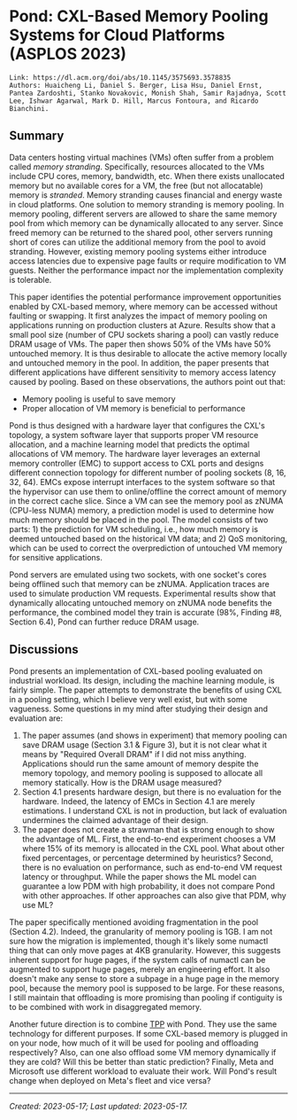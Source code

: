# Pond: CXL-Based Memory Pooling Systems for Cloud Platforms (ASPLOS 2023)

```
Link: https://dl.acm.org/doi/abs/10.1145/3575693.3578835
Authors: Huaicheng Li, Daniel S. Berger, Lisa Hsu, Daniel Ernst, Pantea Zardoshti, Stanko Novakovic, Monish Shah, Samir Rajadnya, Scott Lee, Ishwar Agarwal, Mark D. Hill, Marcus Fontoura, and Ricardo Bianchini.
```

## Summary

Data centers hosting virtual machines (VMs) often suffer from a problem called *memory stranding*. Specifically, resources allocated to the VMs include CPU cores, memory, bandwidth, etc. When there exists unallocated memory but no available cores for a VM, the free (but not allocatable) memory is *stranded*. Memory stranding causes financial and energy waste in cloud platforms. One solution to memory stranding is memory pooling. In memory pooling, different servers are allowed to share the same memory pool from which memory can be dynamically allocated to any server. Since freed memory can be returned to the shared pool, other servers running short of cores can utilize the additional memory from the pool to avoid stranding. However, existing memory pooling systems either introduce access latencies due to expensive page faults or require modification to VM guests. Neither the performance impact nor the implementation complexity is tolerable.

This paper identifies the potential performance improvement opportunities enabled by CXL-based memory, where memory can be accessed without faulting or swapping. It first analyzes the impact of memory pooling on applications running on production clusters at Azure. Results show that a small pool size (number of CPU sockets sharing a pool) can vastly reduce DRAM usage of VMs. The paper then shows 50% of the VMs have 50% untouched memory. It is thus desirable to allocate the active memory locally and untouched memory in the pool. In addition, the paper presents that different applications have different sensitivity to memory access latency caused by pooling. Based on these observations, the authors point out that:

- Memory pooling is useful to save memory
- Proper allocation of VM memory is beneficial to performance

Pond is thus designed with a hardware layer that configures the CXL's topology, a system software layer that supports proper VM resource allocation, and a machine learning model that predicts the optimal allocations of VM memory. The hardware layer leverages an external memory controller (EMC) to support access to CXL ports and designs different connection topology for different number of pooling sockets (8, 16, 32, 64). EMCs expose interrupt interfaces to the system software so that the hypervisor can use them to online/offline the correct amount of memory in the correct cache slice. Since a VM can see the memory pool as zNUMA (CPU-less NUMA) memory, a prediction model is used to determine how much memory should be placed in the pool. The model consists of two parts: 1) the prediction for VM scheduling, i.e., how much memory is deemed untouched based on the historical VM data; and 2) QoS monitoring, which can be used to correct the overprediction of untouched VM memory for sensitive applications.

Pond servers are emulated using two sockets, with one socket's cores being offlined such that memory can be zNUMA. Application traces are used to simulate production VM requests. Experimental results show that dynamically allocating untouched memory on zNUMA node benefits the performance, the combined model they train is accurate (98%, Finding #8, Section 6.4), Pond can further reduce DRAM usage.

## Discussions

Pond presents an implementation of CXL-based pooling evaluated on industrial workload. Its design, including the machine learning module, is fairly simple. The paper attempts to demonstrate the benefits of using CXL in a pooling setting, which I believe very well exist, but with some vagueness. Some questions in my mind after studying their design and evaluation are:

1. The paper assumes (and shows in experiment) that memory pooling can save DRAM usage (Section 3.1 & Figure 3), but it is not clear what it means by "Required Overall DRAM" if I did not miss anything. Applications should run the same amount of memory despite the memory topology, and memory pooling is supposed to allocate all memory statically. How is the DRAM usage measured?
2. Section 4.1 presents hardware design, but there is no evaluation for the hardware. Indeed, the latency of EMCs in Section 4.1 are merely estimations. I understand CXL is not in production, but lack of evaluation undermines the claimed advantage of their design.
3. The paper does not create a strawman that is strong enough to show the advantage of ML. First, the end-to-end experiment chooses a VM where 15% of its memory is allocated in the CXL pool. What about other fixed percentages, or percentage determined by heuristics? Second, there is no evaluation on performance, such as end-to-end VM request latency or throughput. While the paper shows the ML model can guarantee a low PDM with high probability, it does not compare Pond with other approaches. If other approaches can also give that PDM, why use ML?

The paper specifically mentioned avoiding fragmentation in the pool (Section 4.2). Indeed, the granularity of memory pooling is 1GB. I am not sure how the migration is implemented, though it's likely some numactl thing that can only move pages at 4KB granularity. However, this suggests inherent support for huge pages, if the system calls of numactl can be augmented to support huge pages, merely an engineering effort. It also doesn't make any sense to store a subpage in a huge page in the memory pool, because the memory pool is supposed to be large. For these reasons, I still maintain that offloading is more promising than pooling if contiguity is to be combined with work in disaggregated memory.

Another future direction is to combine [TPP](https://dl.acm.org/doi/10.1145/3582016.3582063) with Pond. They use the same technology for different purposes. If some CXL-based memory is plugged in on your node, how much of it will be used for pooling and offloading respectively? Also, can one also offload some VM memory dynamically if they are cold? Will this be better than static prediction? Finally, Meta and Microsoft use different workload to evaluate their work. Will Pond's result change when deployed on Meta's fleet and vice versa?

---

*Created: 2023-05-17; Last updated: 2023-05-17.*